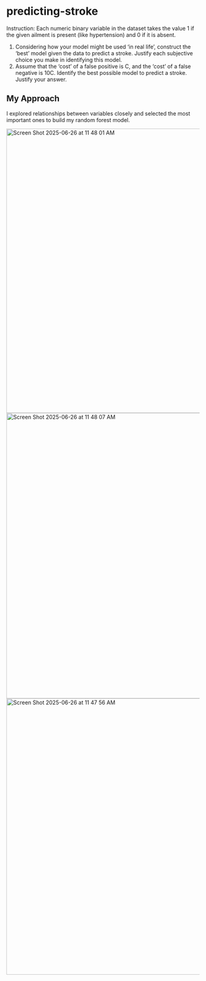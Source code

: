 # predicting-stroke

Instruction:
Each numeric binary variable in the dataset takes the value 1 if the given ailment is present (like hypertension) and 0 if it is absent.
1. Considering how your model might be used ‘in real life’, construct the ‘best’ model given the data to predict a stroke. Justify each subjective choice you make in
identifying this model. 
2. Assume that the ‘cost’ of a false positive is C, and the ‘cost’ of a false negative is
10C. Identify the best possible model to predict a stroke. Justify your answer.

## My Approach

I explored relationships between variables closely and selected the most important ones to build my random forest model. 


<img width="741" alt="Screen Shot 2025-06-26 at 11 48 01 AM" src="https://github.com/user-attachments/assets/ac810d65-bece-4a60-a116-65fcf7f88321" />
<img width="744" alt="Screen Shot 2025-06-26 at 11 48 07 AM" src="https://github.com/user-attachments/assets/77a0cfd0-e9da-4133-9391-ebf1e6c498c7" />
<img width="720" alt="Screen Shot 2025-06-26 at 11 47 56 AM" src="https://github.com/user-attachments/assets/206845cf-f5aa-42af-8aaa-2e1de2e28bd3" />

